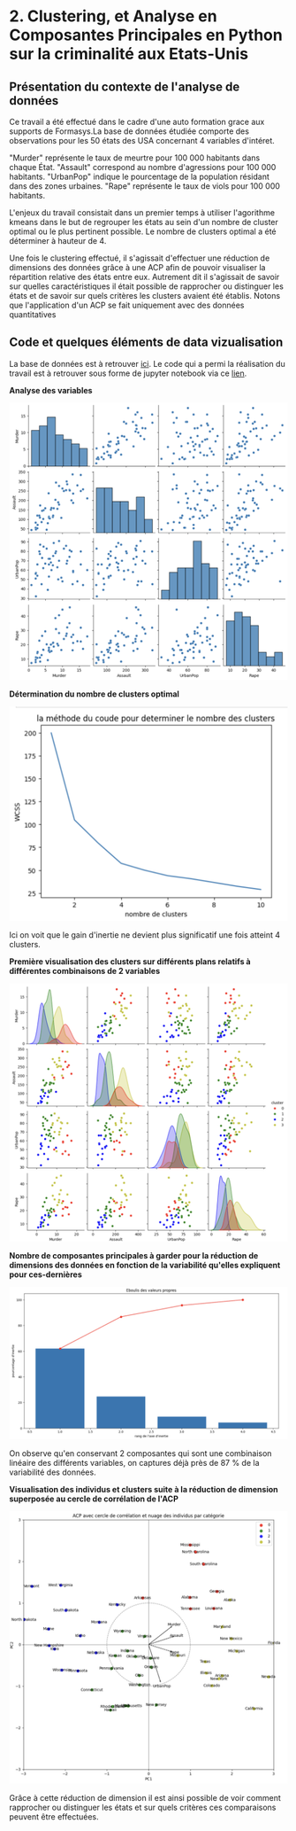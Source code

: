 # 2. Clustering, et Analyse en Composantes Principales en Python  sur la criminalité aux Etats-Unis

## Présentation du contexte de l'analyse de données
Ce travail a été effectué dans le cadre d'une auto formation grace aux supports de Formasys.La base de données étudiée comporte des observations pour les 50 états des USA concernant 4 variables d'intéret.

"Murder" représente le taux de meurtre pour 100 000 habitants dans chaque État.
"Assault" correspond au nombre d'agressions pour 100 000 habitants.
"UrbanPop" indique le pourcentage de la population résidant dans des zones urbaines.
"Rape" représente le taux de viols pour 100 000 habitants.

L'enjeux du travail consistait dans un premier temps à utiliser l'agorithme kmeans dans le but de regrouper les états au sein d'un nombre de cluster optimal ou le plus pertinent possible. Le nombre de clusters optimal a été déterminer à hauteur de 4.

Une fois le clustering effectué, il s'agissait d'effectuer une réduction de dimensions des données grâce à une ACP afin de pouvoir visualiser la répartition relative des états entre eux. Autrement dit il s'agissait de savoir sur quelles caractéristiques il était possible de rapprocher ou distinguer les états et de savoir sur quels critères les clusters avaient été établis. Notons que l'application d'un ACP se fait uniquement avec des données quantitatives


## Code et quelques éléments de data vizualisation
La base de données est à retrouver [ici](https://github.com/Victorouledi/Portfolio_data_analyst_et_data_scientist_Victor_OULEDI/blob/a56bcd8e730e852f0ed5949ac902ec4b930507d5/docs/asset/Clustering_USA_crime/data/dataset_USA.csv). Le code qui a permi la réalisation du travail est à retrouver sous forme de jupyter notebook via ce [lien](https://github.com/Victorouledi/Portfolio_data_analyst_et_data_scientist_Victor_OULEDI/blob/a56bcd8e730e852f0ed5949ac902ec4b930507d5/docs/asset/Clustering_USA_crime/notebooks/crime_usa_clustering.ipynb).  

**Analyse des variables**

![](https://github.com/Victorouledi/Portfolio_data_analyst_et_data_scientist_Victor_OULEDI/blob/a56bcd8e730e852f0ed5949ac902ec4b930507d5/docs/asset/Clustering_USA_crime/images/analyse%20variable.png)

**Détermination du nombre de clusters optimal**

![](https://github.com/Victorouledi/Portfolio_data_analyst_et_data_scientist_Victor_OULEDI/blob/a56bcd8e730e852f0ed5949ac902ec4b930507d5/docs/asset/Clustering_USA_crime/images/de%CC%81termination%20du%20nombre%20de%20cluster.png)

Ici on voit que le gain d'inertie ne devient plus significatif une fois atteint 4 clusters.

**Première visualisation des clusters sur différents plans relatifs à différentes combinaisons de 2 variables**

![](https://github.com/Victorouledi/Portfolio_data_analyst_et_data_scientist_Victor_OULEDI/blob/a56bcd8e730e852f0ed5949ac902ec4b930507d5/docs/asset/Clustering_USA_crime/images/Premie%CC%80re%20visualisation%20des%20cluster%20sur%20des%20plans%20relatifs%20a%CC%80%202%20variables.png)

**Nombre de composantes principales à garder pour la réduction de dimensions des données en fonction de la variabilité qu'elles expliquent pour ces-dernières**

![](https://github.com/Victorouledi/Portfolio_data_analyst_et_data_scientist_Victor_OULEDI/blob/a56bcd8e730e852f0ed5949ac902ec4b930507d5/docs/asset/Clustering_USA_crime/images/De%CC%81termination%20du%20nombre%20de%20composantes%20principales%20a%CC%80%20conserver.png)

On observe qu'en conservant 2 composantes qui sont une combinaison linéaire des différents variables, on captures déjà près de 87 % de la variabilité des données. 

**Visualisation des individus et clusters suite à la réduction de dimension superposée au cercle de corrélation de l'ACP**

![](https://github.com/Victorouledi/Portfolio_data_analyst_et_data_scientist_Victor_OULEDI/blob/a56bcd8e730e852f0ed5949ac902ec4b930507d5/docs/asset/Clustering_USA_crime/images/cercle%20de%20corre%CC%81lation.png)

Grâce à cette réduction de dimension il est ainsi possible de voir comment rapprocher ou distinguer les états et sur quels critères ces comparaisons peuvent être effectuées. 
